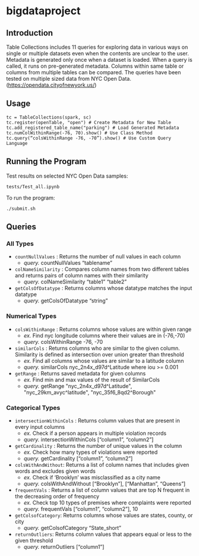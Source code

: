 # bigdataproject
## Introduction
Table Collections includes 11 queries for exploring data in various ways on single or multiple datasets even when the contents are unclear to the user. Metadata is generated only once when a dataset is loaded. When a query is called, it runs on pre-generated metadata. Columns within same table or columns from multiple tables can be compared. The queries have been tested on multiple sized data from NYC Open Data. (https://opendata.cityofnewyork.us/)

## Usage
    tc = TableCollections(spark, sc)
    tc.register(openTable, "open") # Create Metadata for New Table
    tc.add_registered_table_name("parking") # Load Generated Metadata
    tc.numColWithinRange(-76, 70).show() # Use Class Method
    tc.query(“colsWithinRange -76, -70”).show() # Use Custom Query Language

## Running the Program
Test results on selected NYC Open Data samples:

    tests/Test_all.ipynb

To run the program:

    ./submit.sh

## Queries

### All Types

* `countNullValues` : Returns the number of null values in each column
    * _query._ countNullValues “tablename”
* `colNameSimilarity` : Compares column names from two different tables and returns pairs of column names with their similarity
    * _query._ colNameSimilarity “table1” “table2”
* `getColsOfDatatype` : Returns columns whose datatype matches the input datatype
    * _query._ getColsOfDatatype “string”

### Numerical Types

* `colsWithinRange` : Returns columns whose values are within given range
    * _ex._ Find nyc longitude columns where their values are in (-76,-70)
    * _query._ colsWithinRange -76, -70​
* `similarCols` : Returns columns who are similar to the given column. Similarity is
defined as intersection over union greater than threshold
    * _ex._ Find all columns whose values are similar to a latitude column
    * _query._ similarCols nyc_2n4x_d97d^Latitude where iou >= 0.001​
* `getRange` : Returns saved metadata for given columns
    * _ex._ Find min and max values of the result of SimilarCols
    * _query._ getRange "nyc_2n4x_d97d^Latitude", "nyc_29km_avyc^latitude", "nyc_35f6_8qd2^Borough"

### Categorical Types
* `intersectionWithinCols` : Returns column values that are present in every input columns
    * _ex._ Check if a person appears in multiple violation records
    * _query._ intersectionWithinCols [“column1”, “column2”]
* `getCardinality` : Returns the number of unique values in the column
    * _ex._ Check how many types of violations were reported
    * _query._ getCardinality [“column1”, “column2”]
* `colsWithAndWithout`: Returns a list of column names that includes given words and
excludes given words
    * _ex._ Check if ‘Brooklyn’ was misclassified as a city name
    * _query._ colsWithAndWithout [“Brooklyn”], [“Manhattan”, “Queens”]
* `frequentVals` : Returns a list of column values that are top N frequent in the decreasing order of frequency
    * _ex._ Check top 10 types of premises where complaints were reported
    * _query._ frequentVals [“column1”, “column2”], 10
* `getColsofCategory`: Returns columns whose values are states, county, or city
    * _query._ getColsofCategory “State_short”
* `returnOutliers`: Returns column values that appears equal or less to the given threshold
	* _query._ returnOutliers [“column1”]
